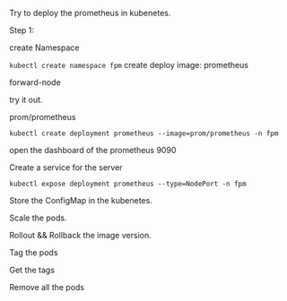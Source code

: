 Try to deploy the prometheus in kubenetes.

Step 1:

create Namespace

`kubectl create namespace fpm`
create deploy image: prometheus

forward-node

try it out.



prom/prometheus

`kubectl create deployment prometheus --image=prom/prometheus -n fpm`

open the dashboard of the prometheus 9090

Create a service for the server

`kubectl expose deployment prometheus --type=NodePort -n fpm`


Store the ConfigMap in the kubenetes.



Scale the pods.



Rollout && Rollback the image version.



Tag the pods



Get the tags



Remove all the pods






